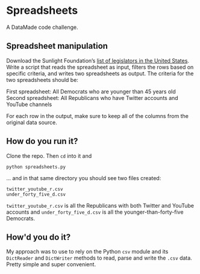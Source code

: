 # Spreadsheets
A DataMade code challenge.
## Spreadsheet manipulation
Download the Sunlight Foundation’s [list of legislators in the United States](http://unitedstates.sunlightfoundation.com/legislators/legislators.csv). Write a script that reads the spreadsheet as input, filters the rows based on specific criteria, and writes two spreadsheets as output. The criteria for the two spreadsheets should be:

First spreadsheet: All Democrats who are younger than 45 years old
Second spreadsheet: All Republicans who have Twitter accounts and YouTube channels

For each row in the output, make sure to keep all of the columns from the original data source.

## How do you run it?
Clone the repo. Then `cd` into it and
```
python spreadsheets.py
```
... and in that same directory you should see two files created:
```
twitter_youtube_r.csv
under_forty_five_d.csv
```
`twitter_youtube_r.csv` is all the Republicans with both Twitter and YouTube accounts and  `under_forty_five_d.csv` is all the younger-than-forty-five Democrats.

## How'd you do it?

My approach was to use to rely on the Python `csv` module and its `DictReader` and `DictWriter` methods to read, parse and write the `.csv` data. Pretty simple and super convenient.